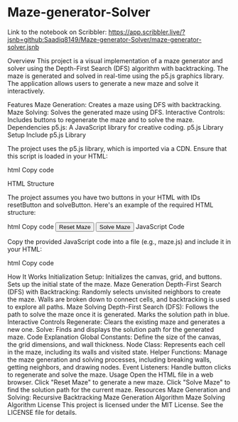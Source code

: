 # Maze-generator-Solver

Link to the notebook on Scribbler:
https://app.scribbler.live/?jsnb=github:Saadiq8149/Maze-generator-Solver/maze-generator-solver.jsnb

Overview
This project is a visual implementation of a maze generator and solver using the Depth-First Search (DFS) algorithm with backtracking. The maze is generated and solved in real-time using the p5.js graphics library. The application allows users to generate a new maze and solve it interactively.

Features
Maze Generation: Creates a maze using DFS with backtracking.
Maze Solving: Solves the generated maze using DFS.
Interactive Controls: Includes buttons to regenerate the maze and to solve the maze.
Dependencies
p5.js: A JavaScript library for creative coding. p5.js Library
Setup
Include p5.js Library

The project uses the p5.js library, which is imported via a CDN. Ensure that this script is loaded in your HTML:

html
Copy code
<script src="https://cdnjs.cloudflare.com/ajax/libs/p5.js/1.10.0/p5.js"></script>
HTML Structure

The project assumes you have two buttons in your HTML with IDs resetButton and solveButton. Here's an example of the required HTML structure:

html
Copy code
<button id="resetButton">Reset Maze</button>
<button id="solveButton">Solve Maze</button>
JavaScript Code

Copy the provided JavaScript code into a file (e.g., maze.js) and include it in your HTML:

html
Copy code
<script src="maze.js"></script>
How It Works
Initialization
Setup: Initializes the canvas, grid, and buttons. Sets up the initial state of the maze.
Maze Generation
Depth-First Search (DFS) with Backtracking: Randomly selects unvisited neighbors to create the maze. Walls are broken down to connect cells, and backtracking is used to explore all paths.
Maze Solving
Depth-First Search (DFS): Follows the path to solve the maze once it is generated. Marks the solution path in blue.
Interactive Controls
Regenerate: Clears the existing maze and generates a new one.
Solve: Finds and displays the solution path for the generated maze.
Code Explanation
Global Constants: Define the size of the canvas, the grid dimensions, and wall thickness.
Node Class: Represents each cell in the maze, including its walls and visited state.
Helper Functions: Manage the maze generation and solving processes, including breaking walls, getting neighbors, and drawing nodes.
Event Listeners: Handle button clicks to regenerate and solve the maze.
Usage
Open the HTML file in a web browser.
Click "Reset Maze" to generate a new maze.
Click "Solve Maze" to find the solution path for the current maze.
Resources
Maze Generation and Solving:
Recursive Backtracking
Maze Generation Algorithm
Maze Solving Algorithm
License
This project is licensed under the MIT License. See the LICENSE file for details.
